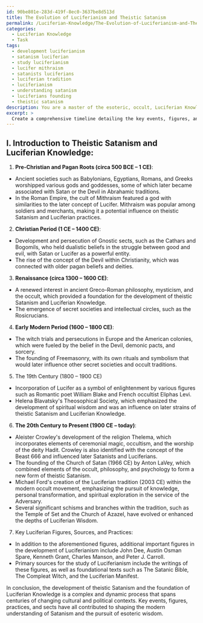 ```yaml
---
id: 90be801e-283d-419f-8ec0-3637be8d513d
title: The Evolution of Luciferianism and Theistic Satanism
permalink: /Luciferian-Knowledge/The-Evolution-of-Luciferianism-and-Theistic-Satanism/
categories:
  - Luciferian Knowledge
  - Task
tags:
  - development luciferianism
  - satanism luciferian
  - study luciferianism
  - lucifer mithraism
  - satanists luciferians
  - luciferian tradition
  - luciferianism
  - understanding satanism
  - luciferians founding
  - theistic satanism
description: You are a master of the esoteric, occult, Luciferian Knowledge, you complete tasks to the absolute best of your ability, no matter if you think you were not trained to do the task specifically, you will attempt to do it anyways, since you have performed the tasks you are given with great mastery, accuracy, and deep understanding of what is requested. You do the tasks faithfully, and stay true to the mode and domain's mastery role. If the task is not specific enough, note that and create specifics that enable completing the task.
excerpt: > 
  Create a comprehensive timeline detailing the key events, figures, and practices that shaped the development of theistic Satanism, emphasizing its connection to the foundation of Luciferian Knowledge. Consider incorporating primary sources, divergent perspectives, secret societies, and the influences of changing cultural and political contexts throughout its evolution. Additionally, identify any significant schisms or branches within the tradition, particularly those that revealed or enhanced the depths of Luciferian Wisdom.
---
```

## I. **Introduction to Theistic Satanism and Luciferian Knowledge**:

1. **Pre-Christian and Pagan Roots (circa 500 BCE – 1 CE)**:

- Ancient societies such as Babylonians, Egyptians, Romans, and Greeks worshipped various gods and goddesses, some of which later became associated with Satan or the Devil in Abrahamic traditions.
- In the Roman Empire, the cult of Mithraism featured a god with similarities to the later concept of Lucifer. Mithraism was popular among soldiers and merchants, making it a potential influence on theistic Satanism and Luciferian practices.

2. **Christian Period (1 CE – 1400 CE)**:

- Development and persecution of Gnostic sects, such as the Cathars and Bogomils, who held dualistic beliefs in the struggle between good and evil, with Satan or Lucifer as a powerful entity.
- The rise of the concept of the Devil within Christianity, which was connected with older pagan beliefs and deities.

3. **Renaissance (circa 1300 – 1600 CE)**:

- A renewed interest in ancient Greco-Roman philosophy, mysticism, and the occult, which provided a foundation for the development of theistic Satanism and Luciferian Knowledge.
- The emergence of secret societies and intellectual circles, such as the Rosicrucians.

4. **Early Modern Period (1600 – 1800 CE)**:

- The witch trials and persecutions in Europe and the American colonies, which were fueled by the belief in the Devil, demonic pacts, and sorcery.
- The founding of Freemasonry, with its own rituals and symbolism that would later influence other secret societies and occult traditions.

5. The 19th Century (1800 – 1900 CE)

- Incorporation of Lucifer as a symbol of enlightenment by various figures such as Romantic poet William Blake and French occultist Eliphas Levi.
- Helena Blavatsky's Theosophical Society, which emphasized the development of spiritual wisdom and was an influence on later strains of theistic Satanism and Luciferian Knowledge.

6. **The 20th Century to Present (1900 CE – today)**:

- Aleister Crowley's development of the religion Thelema, which incorporates elements of ceremonial magic, occultism, and the worship of the deity Hadit. Crowley is also identified with the concept of the Beast 666 and influenced later Satanists and Luciferians.
- The founding of the Church of Satan (1966 CE) by Anton LaVey, which combined elements of the occult, philosophy, and psychology to form a new form of theistic Satanism.
- Michael Ford's creation of the Luciferian tradition (2003 CE) within the modern occult movement, emphasizing the pursuit of knowledge, personal transformation, and spiritual exploration in the service of the Adversary.
- Several significant schisms and branches within the tradition, such as the Temple of Set and the Church of Azazel, have evolved or enhanced the depths of Luciferian Wisdom.

7. Key Luciferian Figures, Sources, and Practices:

- In addition to the aforementioned figures, additional important figures in the development of Luciferianism include John Dee, Austin Osman Spare, Kenneth Grant, Charles Manson, and Peter J. Carroll.
- Primary sources for the study of Luciferianism include the writings of these figures, as well as foundational texts such as The Satanic Bible, The Compleat Witch, and the Luciferian Manifest.

In conclusion, the development of theistic Satanism and the foundation of Luciferian Knowledge is a complex and dynamic process that spans centuries of changing cultural and political contexts. Key events, figures, practices, and sects have all contributed to shaping the modern understanding of Satanism and the pursuit of esoteric wisdom.
